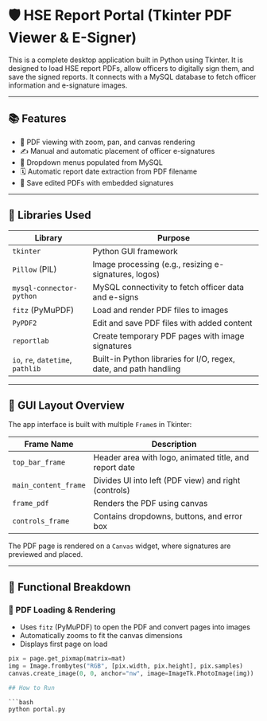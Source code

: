 # 🛡️ HSE Report Portal (Tkinter PDF Viewer & E-Signer)

This is a complete desktop application built in Python using Tkinter. It is designed to load HSE report PDFs, allow officers to digitally sign them, and save the signed reports. It connects with a MySQL database to fetch officer information and e-signature images.

---

## 📚 Features

- 📄 PDF viewing with zoom, pan, and canvas rendering
- ✍️ Manual and automatic placement of officer e-signatures
- 🧑 Dropdown menus populated from MySQL
- 🗓️ Automatic report date extraction from PDF filename
- 💾 Save edited PDFs with embedded signatures

---

## 🔧 Libraries Used

| Library                 | Purpose                                                                 |
|-------------------------|-------------------------------------------------------------------------|
| `tkinter`               | Python GUI framework                                                    |
| `Pillow` (PIL)          | Image processing (e.g., resizing e-signatures, logos)                   |
| `mysql-connector-python`| MySQL connectivity to fetch officer data and e-signs                    |
| `fitz` (PyMuPDF)        | Load and render PDF files to images                                     |
| `PyPDF2`                | Edit and save PDF files with added content                              |
| `reportlab`             | Create temporary PDF pages with image signatures                        |
| `io`, `re`, `datetime`, `pathlib` | Built-in Python libraries for I/O, regex, date, and path handling |

---

## 🧱 GUI Layout Overview

The app interface is built with multiple `Frame`s in Tkinter:

| Frame Name             | Description                                                               |
|------------------------|---------------------------------------------------------------------------|
| `top_bar_frame`        | Header area with logo, animated title, and report date                    |
| `main_content_frame`   | Divides UI into left (PDF view) and right (controls)                      |
| `frame_pdf`            | Renders the PDF using canvas                                              |
| `controls_frame`       | Contains dropdowns, buttons, and error box                                |

The PDF page is rendered on a `Canvas` widget, where signatures are previewed and placed.

---

## 🚀 Functional Breakdown

### 📄 PDF Loading & Rendering

- Uses `fitz` (PyMuPDF) to open the PDF and convert pages into images
- Automatically zooms to fit the canvas dimensions
- Displays first page on load

```python
pix = page.get_pixmap(matrix=mat)
img = Image.frombytes("RGB", [pix.width, pix.height], pix.samples)
canvas.create_image(0, 0, anchor="nw", image=ImageTk.PhotoImage(img))

## How to Run

```bash
python portal.py
